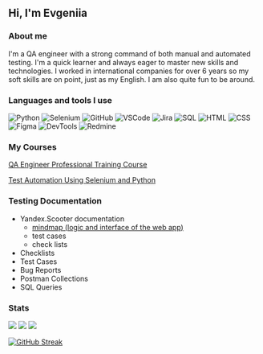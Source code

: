 
## Hi, I'm Evgeniia
### About me

I'm a QA engineer with a strong command of both manual and automated testing. I'm a quick learner and always eager to master new skills and technologies. 
I worked in international companies for over 6 years so my soft skills are on point, just as my English. I am also quite fun to be around. 


### Languages and tools I use

![Python](https://img.shields.io/badge/Python-87CEFA?style=for-the-badge&logo=python)
![Selenium](https://img.shields.io/badge/Selenium-87CEFA?style=for-the-badge&logo=selenium)
![GitHub](https://img.shields.io/badge/GitHub-87CEFA?style=for-the-badge&logo=github)
![VSCode](https://img.shields.io/badge/VSCode-87CEFA?style=for-the-badge&logo=VSCode)
![Jira](https://img.shields.io/badge/Jira-87CEFA?style=for-the-badge&logo=jira)
![SQL](https://img.shields.io/badge/SQL-87CEFA?style=for-the-badge&logo=sql)
![HTML](https://img.shields.io/badge/HTML-87CEFA?style=for-the-badge&logo=HTML5)
![CSS](https://img.shields.io/badge/CSS-87CEFA?style=for-the-badge&logo=css)
![Figma](https://img.shields.io/badge/Figma-87CEFA?style=for-the-badge&logo=Figma)
![DevTools](https://img.shields.io/badge/DevTools-87CEFA?style=for-the-badge&logo=DevTools)
![Redmine](https://img.shields.io/badge/Redmine-87CEFA?style=for-the-badge&logo=Redmine)




### My Courses
[QA Engineer Professional Training Course](https://drive.google.com/file/d/1jT_LoGhtwJI4p1HIACJ-35XT-D1FwlUz/view?usp=sharing)

[Test Automation Using Selenium and Python](https://drive.google.com/file/d/1-qOg9Z86GgccP9wcxB939inJcBC7dQn4/view?usp=sharing)

### Testing Documentation
- Yandex.Scooter documentation
    - [mindmap (logic and interface of the web app)](https://drive.google.com/file/d/1yZowVEnFqlCTzjg6umRsqhURlGdL4Mxd/view?usp=sharing) 
    - test cases
    - check lists
- Checklists
- Test Cases
- Bug Reports
- Postman Collections
- SQL Queries




### Stats
![](http://github-profile-summary-cards.vercel.app/api/cards/stats?username=JollyCupcake&theme=tokyonight)
![](http://github-profile-summary-cards.vercel.app/api/cards/repos-per-language?username=JollyCupcake&theme=tokyonight)
![](https://github-profile-summary-cards.vercel.app/api/cards/profile-details?username=JollyCupcake&theme=tokyonight)

[![GitHub Streak](http://github-readme-streak-stats.herokuapp.com?user=JollyCupcake&theme=dark&border_radius=10&date_format=j%20M%5B%20Y%5D&mode=weekly)](https://git.io/streak-stats)